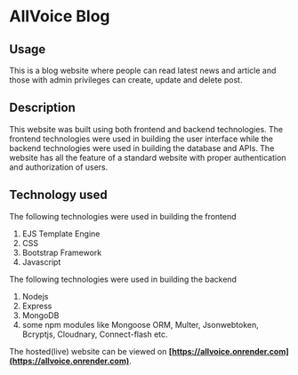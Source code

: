 #  AllVoice Blog

## Usage
This is a blog website where people can read latest news and article and those with admin privileges can create, update and delete post.

## Description

This website was built using both frontend and backend technologies. The frontend technologies were used in building the user interface while the backend technologies were used in building the database and APIs. The website has all the feature of a standard website with proper authentication and authorization of users.

## Technology used

The following technologies were used in building the frontend
1. EJS Template Engine
2. CSS
3. Bootstrap Framework
4. Javascript

The following technologies were used in building the backend
1. Nodejs
2. Express
3. MongoDB
4. some npm modules like Mongoose ORM, Multer, Jsonwebtoken, Bcryptjs, Cloudnary, Connect-flash etc.   
   
The hosted(live) website can be viewed on **[https://allvoice.onrender.com](https://allvoice.onrender.com)**.